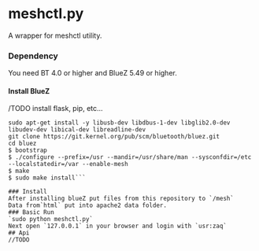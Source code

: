 # meshctl.py 
A wrapper for meshctl utility.
### Dependency
You need BT 4.0 or higher and BlueZ 5.49 or higher.
#### Install BlueZ
/TODO install flask, pip, etc...

``` sudo apt-get update
sudo apt-get install -y libusb-dev libdbus-1-dev libglib2.0-dev libudev-dev libical-dev libreadline-dev
git clone https://git.kernel.org/pub/scm/bluetooth/bluez.git
cd bluez
$ bootstrap
$ ./configure --prefix=/usr --mandir=/usr/share/man --sysconfdir=/etc --localstatedir=/var --enable-mesh
$ make
$ sudo make install```

### Install 
After installing blueZ put files from this repository to `/mesh`
Data from`html` put into apache2 data folder. 
### Basic Run
`sudo python meshctl.py`
Next open `127.0.0.1` in your browser and login with `usr:zaq`
## Api
//TODO
